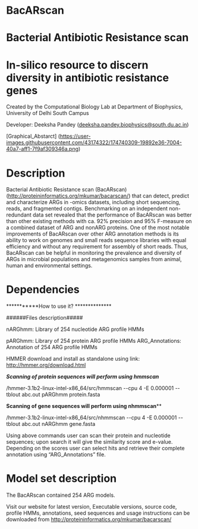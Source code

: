
# BacARscan

# Bacterial Antibiotic Resistance scan

# In-silico resource to discern diversity in antibiotic resistance genes

Created by the Computational Biology Lab at Department of Biophysics, University of Delhi South Campus

Developer: Deeksha Pandey (deeksha.pandey.biophysics@south.du.ac.in)

[Graphical_Abstarct]
(https://user-images.githubusercontent.com/43174322/174740309-19892e36-7004-40a7-aff1-7f9af309346a.png)

# Description
Bacterial Antibiotic Resistance scan (BacARscan) (http://proteininformatics.org/mkumar/bacarscan/) that can detect, predict and characterize ARGs in -omics datasets, including short sequencing, reads, and fragmented contigs. Benchmarking on an independent non-redundant data set revealed that the performance of BacARscan was better than other existing methods with ca. 92% precision and 95% F-measure on a combined dataset of ARG and nonARG proteins. One of the most notable improvements of BacARscan over other ARG annotation methods is its ability to work on genomes and small reads sequence libraries with equal efficiency and without any requirement for assembly of short reads. Thus, BacARscan can be helpful in monitoring the prevalence and diversity of ARGs in microbial populations and metagenomics samples from animal, human and environmental settings. 

# Dependencies
***********How to use it? **************

######Files description#####

nARGhmm: Library of 254 nucleotide ARG profile HMMs

pARGhmm: Library of 254 protein ARG profile HMMs
ARG_Annotations: Annotation of 254 ARG profile HMMs

HMMER download and install as standalone using link: http://hmmer.org/download.html

*****Scanning of protein sequences will perform using hmmscan*****

/hmmer-3.1b2-linux-intel-x86_64/src/hmmscan --cpu 4 -E 0.000001 --tblout abc.out pARGhmm protein.fasta


****Scanning of gene sequences will perform using nhmmscan******

/hmmer-3.1b2-linux-intel-x86_64/src/nhmmscan --cpu 4 -E 0.000001 --tblout abc.out nARGhmm gene.fasta


Using above commands user can scan their protein and nucleotide sequences; upon search it will give the similarity score and e-value. Depending on the scores user can select hits and retrieve their complete annotation using “ARG_Annotations” file.

# Model set description

The BacARscan contained 254 ARG models.

Visit our website for latest version, Executable versions, source code, profile HMMs, annotations, seed sequences and usage instructions can be downloaded from http://proteininformatics.org/mkumar/bacarscan/

